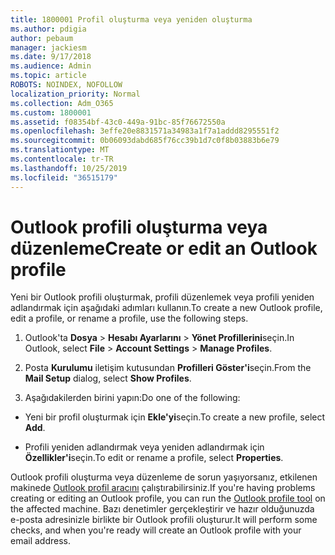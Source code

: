 ```yaml
---
title: 1800001 Profil oluşturma veya yeniden oluşturma
ms.author: pdigia
author: pebaum
manager: jackiesm
ms.date: 9/17/2018
ms.audience: Admin
ms.topic: article
ROBOTS: NOINDEX, NOFOLLOW
localization_priority: Normal
ms.collection: Adm_O365
ms.custom: 1800001
ms.assetid: f08354bf-43c0-449a-91bc-85f76672550a
ms.openlocfilehash: 3effe20e8831571a34983a1f7a1addd8295551f2
ms.sourcegitcommit: 0b06093dabd685f76cc39b1d7c0f8b03883b6e79
ms.translationtype: MT
ms.contentlocale: tr-TR
ms.lasthandoff: 10/25/2019
ms.locfileid: "36515179"
---
```

# <a name="create-or-edit-an-outlook-profile"></a><span data-ttu-id="d3465-102">Outlook profili oluşturma veya düzenleme</span><span class="sxs-lookup"><span data-stu-id="d3465-102">Create or edit an Outlook profile</span></span>

<span data-ttu-id="d3465-103">Yeni bir Outlook profili oluşturmak, profili düzenlemek veya profili yeniden adlandırmak için aşağıdaki adımları kullanın.</span><span class="sxs-lookup"><span data-stu-id="d3465-103">To create a new Outlook profile, edit a profile, or rename a profile, use the following steps.</span></span>
  
1. <span data-ttu-id="d3465-104">Outlook'ta **Dosya** \> **Hesabı Ayarlarını** \> **Yönet Profillerini**seçin.</span><span class="sxs-lookup"><span data-stu-id="d3465-104">In Outlook, select **File** \> **Account Settings** \> **Manage Profiles**.</span></span>
    
2. <span data-ttu-id="d3465-105">Posta **Kurulumu** iletişim kutusundan **Profilleri Göster'i**seçin.</span><span class="sxs-lookup"><span data-stu-id="d3465-105">From the **Mail Setup** dialog, select **Show Profiles**.</span></span>
    
3. <span data-ttu-id="d3465-106">Aşağıdakilerden birini yapın:</span><span class="sxs-lookup"><span data-stu-id="d3465-106">Do one of the following:</span></span>
    
  - <span data-ttu-id="d3465-107">Yeni bir profil oluşturmak için **Ekle'yi**seçin.</span><span class="sxs-lookup"><span data-stu-id="d3465-107">To create a new profile, select **Add**.</span></span>
    
  - <span data-ttu-id="d3465-108">Profili yeniden adlandırmak veya yeniden adlandırmak için **Özellikler'i**seçin.</span><span class="sxs-lookup"><span data-stu-id="d3465-108">To edit or rename a profile, select **Properties**.</span></span>
    
<span data-ttu-id="d3465-109">Outlook profili oluşturma veya düzenleme de sorun yaşıyorsanız, etkilenen makinede [Outlook profil aracını](https://aka.ms/SaRA-OutlookSetupProfile) çalıştırabilirsiniz.</span><span class="sxs-lookup"><span data-stu-id="d3465-109">If you're having problems creating or editing an Outlook profile, you can run the [Outlook profile tool](https://aka.ms/SaRA-OutlookSetupProfile) on the affected machine.</span></span> <span data-ttu-id="d3465-110">Bazı denetimler gerçekleştirir ve hazır olduğunuzda e-posta adresinizle birlikte bir Outlook profili oluşturur.</span><span class="sxs-lookup"><span data-stu-id="d3465-110">It will perform some checks, and when you're ready will create an Outlook profile with your email address.</span></span> 
  

